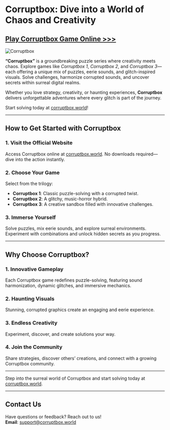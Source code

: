 # Corruptbox: Dive into a World of Chaos and Creativity  

## [Play Corruptbox Game Online >>>](https://corruptbox.world/)  

![Corruptbox](https://storage.corruptbox.world/corruptbox1.jpg)  

**“Corruptbox”** is a groundbreaking puzzle series where creativity meets chaos. Explore games like *Corruptbox 1*, *Corruptbox 2*, and *Corruptbox 3*—each offering a unique mix of puzzles, eerie sounds, and glitch-inspired visuals. Solve challenges, harmonize corrupted sounds, and uncover secrets within surreal digital realms.  

Whether you love strategy, creativity, or haunting experiences, **Corruptbox** delivers unforgettable adventures where every glitch is part of the journey.  

Start solving today at [corruptbox.world](https://corruptbox.world/)!  

---

## How to Get Started with Corruptbox  

### 1. Visit the Official Website  
Access Corruptbox online at [corruptbox.world](https://corruptbox.world). No downloads required—dive into the action instantly.  

### 2. Choose Your Game  
Select from the trilogy:  
- **Corruptbox 1**: Classic puzzle-solving with a corrupted twist.  
- **Corruptbox 2**: A glitchy, music-horror hybrid.  
- **Corruptbox 3**: A creative sandbox filled with innovative challenges.  

### 3. Immerse Yourself  
Solve puzzles, mix eerie sounds, and explore surreal environments. Experiment with combinations and unlock hidden secrets as you progress.  

---

## Why Choose Corruptbox?  

### 1. Innovative Gameplay  
Each Corruptbox game redefines puzzle-solving, featuring sound harmonization, dynamic glitches, and immersive mechanics.  

### 2. Haunting Visuals  
Stunning, corrupted graphics create an engaging and eerie experience.  

### 3. Endless Creativity  
Experiment, discover, and create solutions your way.  

### 4. Join the Community  
Share strategies, discover others’ creations, and connect with a growing Corruptbox community.  

---

Step into the surreal world of Corruptbox and start solving today at [corruptbox.world](https://corruptbox.world).  

---

## Contact Us  
Have questions or feedback? Reach out to us!  
**Email**: support@corruptbox.world  
